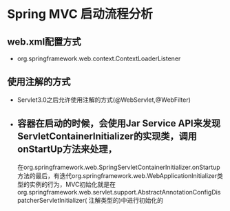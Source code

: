 # Spring MVC 启动流程分析

## web.xml配置方式

+ org.springframework.web.context.ContextLoaderListener

## 使用注解的方式

+ Servlet3.0之后允许使用注解的方式(@WebServlet,@WebFilter)
+ 容器在启动的时候，会使用Jar Service API来发现ServletContainerInitializer的实现类，调用onStartUp方法来处理，
    -
    在org.springframework.web.SpringServletContainerInitializer.onStartup方法的最后，有迭代org.springframework.web.WebApplicationInitializer类型的实例的行为，MVC初始化就是在org.springframework.web.servlet.support.AbstractAnnotationConfigDispatcherServletInitializer(
    注解类型的)中进行初始化的